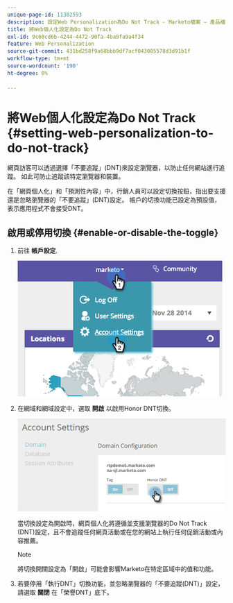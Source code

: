 ```yaml
---
unique-page-id: 11382593
description: 設定Web Personalization為Do Not Track - Marketo檔案 — 產品檔案
title: 將Web個人化設定為Do Not Track
exl-id: 9c60cd6b-4244-4472-90fa-4ba9fa9a4f34
feature: Web Personalization
source-git-commit: 431bd258f9a68bbb9df7acf043085578d3d91b1f
workflow-type: tm+mt
source-wordcount: '190'
ht-degree: 0%

---
```


# 將Web個人化設定為Do Not Track {#setting-web-personalization-to-do-not-track}

網頁訪客可以透過選擇「不要追蹤」(DNT)來設定瀏覽器，以防止任何網站進行追蹤。 如此可防止追蹤該特定瀏覽器和裝置。

在「網頁個人化」和「預測性內容」中，行銷人員可以設定切換按鈕，指出要支援還是忽略瀏覽器的「不要追蹤」(DNT)設定。 帳戶的切換功能已設定為預設值，表示應用程式不會接受DNT。

## 啟用或停用切換 {#enable-or-disable-the-toggle}

1. 前往 **帳戶設定**.

   ![](assets/image2014-12-1-23-3a3-3a12.png)

1. 在網域和網域設定中，選取 **開啟** 以啟用Honor DNT切換。

   ![](assets/two-1.png)

   當切換設定為開啟時，網頁個人化將遵循並支援瀏覽器的Do Not Track (DNT)設定，且不會追蹤任何網頁活動或在您的網站上執行任何促銷活動或內容推薦。

   >[!NOTE]
   >
   >將切換開關設定為「開啟」可能會影響Marketo在特定區域中的值和功能。

1. 若要停用「執行DNT」切換功能，並忽略瀏覽器的「不要追蹤(DNT)」設定，請選取 **關閉** 在「榮譽DNT」底下。
